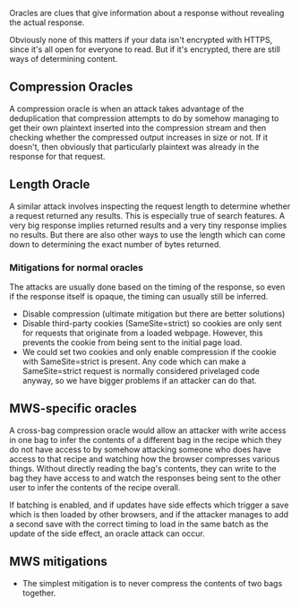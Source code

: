 Oracles are clues that give information about a response without revealing the actual response.

Obviously none of this matters if your data isn't encrypted with HTTPS, since it's all open for everyone to read. But if it's encrypted, there are still ways of determining content. 

## Compression Oracles

A compression oracle is when an attack takes advantage of the deduplication that compression attempts to do by somehow managing to get their own plaintext inserted into the compression stream and then checking whether the compressed output increases in size or not. If it doesn't, then obviously that particularly plaintext was already in the response for that request. 

## Length Oracle

A similar attack involves inspecting the request length to determine whether a request returned any results. This is especially true of search features. A very big response implies returned results and a very tiny response implies no results. But there are also other ways to use the length which can come down to determining the exact number of bytes returned. 

### Mitigations for normal oracles

The attacks are usually done based on the timing of the response, so even if the response itself is opaque, the timing can usually still be inferred. 

- Disable compression (ultimate mitigation but there are better solutions)
- Disable third-party cookies (SameSite=strict) so cookies are only sent for requests that originate from a loaded webpage. However, this prevents the cookie from being sent to the initial page load. 
- We could set two cookies and only enable compression if the cookie with SameSite=strict is present. Any code which can make a SameSite=strict request is normally considered privelaged code anyway, so we have bigger problems if an attacker can do that. 

## MWS-specific oracles

A cross-bag compression oracle would allow an attacker with write access in one bag to infer the contents of a different bag in the recipe which they do not have access to by somehow attacking someone who does have access to that recipe and watching how the browser compresses various things. Without directly reading the bag's contents, they can write to the bag they have access to and watch the responses being sent to the other user to infer the contents of the recipe overall. 

If batching is enabled, and if updates have side effects which trigger a save which is then loaded by other browsers, and if the attacker manages to add a second save with the correct timing to load in the same batch as the update of the side effect, an oracle attack can occur.

## MWS mitigations

- The simplest mitigation is to never compress the contents of two bags together. 
